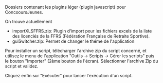 Dossiers contenant les plugins léger (plugin javascript) pour ConcooursJeunes.

On trouve actuellement

- importXLSFFRS.zip: Plugin d'import pour les fichiers excels de la liste des licenciés de la FFRS (Fédération Française de Retraite Sportive).
- guiSwitcher.zip: Permet de changer le théme de l'application

Pour installer un script, télécharger l'archive zip du script concerné, et utilisez le menu de l'application "Outils -> Scripts -> Gérer les scripts" puis le bouton "Importer" (2ème bouton de l'écran). Sélectionner l'archive Zip du script et validez.

Cliquez enfin sur "Exécuter" pour lancer l’exécution d'un script.